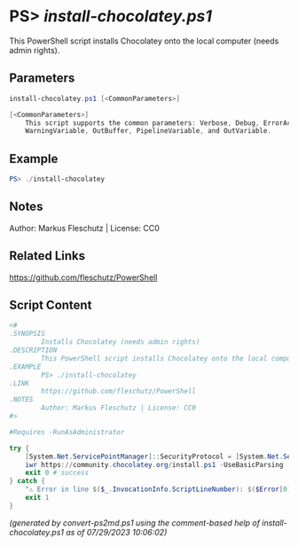 PS> *install-chocolatey.ps1*
====================

This PowerShell script installs Chocolatey onto the local computer (needs admin rights).

Parameters
----------
```powershell
install-chocolatey.ps1 [<CommonParameters>]

[<CommonParameters>]
    This script supports the common parameters: Verbose, Debug, ErrorAction, ErrorVariable, WarningAction, 
    WarningVariable, OutBuffer, PipelineVariable, and OutVariable.
```

Example
-------
```powershell
PS> ./install-chocolatey

```

Notes
-----
Author: Markus Fleschutz | License: CC0

Related Links
-------------
https://github.com/fleschutz/PowerShell

Script Content
--------------
```powershell
<#
.SYNOPSIS
        Installs Chocolatey (needs admin rights)
.DESCRIPTION
        This PowerShell script installs Chocolatey onto the local computer (needs admin rights).
.EXAMPLE
        PS> ./install-chocolatey
.LINK
        https://github.com/fleschutz/PowerShell
.NOTES
        Author: Markus Fleschutz | License: CC0
#>

#Requires -RunAsAdministrator

try {
	[System.Net.ServicePointManager]::SecurityProtocol = [System.Net.ServicePointManager]::SecurityProtocol -bor 3072
	iwr https://community.chocolatey.org/install.ps1 -UseBasicParsing | iex
	exit 0 # success
} catch {
	"⚠️ Error in line $($_.InvocationInfo.ScriptLineNumber): $($Error[0])"
	exit 1
}
```

*(generated by convert-ps2md.ps1 using the comment-based help of install-chocolatey.ps1 as of 07/29/2023 10:06:02)*
